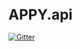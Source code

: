 # APPY.api

[![Gitter](https://badges.gitter.im/APPY-api/community.svg)](https://gitter.im/APPY-api/community?utm_source=badge&utm_medium=badge&utm_campaign=pr-badge&utm_content=badge)
